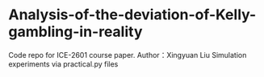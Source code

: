 # Analysis-of-the-deviation-of-Kelly-gambling-in-reality
Code repo for ICE-2601 course paper.
Author：Xingyuan Liu
Simulation experiments via practical.py files
